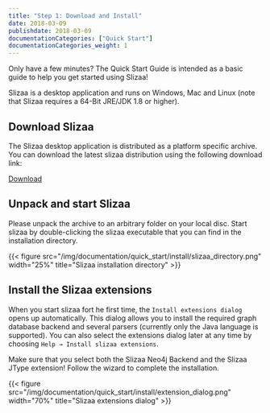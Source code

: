 ```yaml
---
title: "Step 1: Download and Install"
date: 2018-03-09
publishdate: 2018-03-09
documentationCategories: ["Quick Start"]
documentationCategories_weight: 1
---
```


Only have a few minutes? The Quick Start Guide is intended as a basic guide to help you get started using Slizaa!<!--more--> 

Slizaa is a desktop application and runs on Windows, Mac and Linux (note that Slizaa requires a 64-Bit JRE/JDK 1.8 or higher).

## Download Slizaa
The Slizaa desktop application is distributed as a platform specific archive. You can download the latest slizaa distribution using the following download link:

<a href="/download/" target="_blank" class="btn btn-secondary">Download <span class="pl-2 fa fa-download"></span></a>

## Unpack and start Slizaa
Please unpack the archive to an arbitrary folder on your local disc. Start slizaa by double-clicking the slizaa executable that you can find in the installation directory.

{{< figure src="/img/documentation/quick_start/install/slizaa_directory.png" width="25%" title="Slizaa installation directory" >}}

## Install the Slizaa extensions
When you start slizaa fort he first time, the `Install extensions dialog` opens up automatically. This dialog allows you to install the required graph database backend and several parsers (currently only the Java language is supported). You can also select the extensions dialog later at any time by choosing `Help → Install slizaa extensions`.

Make sure that you select both the Slizaa Neo4j Backend and the Slizaa JType extension! Follow the wizard to complete the installation.

{{< figure src="/img/documentation/quick_start/install/extension_dialog.png" width="70%" title="Slizaa extensions dialog" >}}


